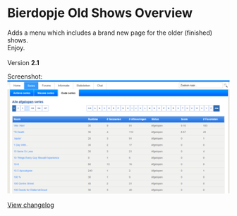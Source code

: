 # Bierdopje Old Shows Overview
Adds a menu which includes a brand new page for the older (finished) shows.
<BR/>
Enjoy.
<BR/><BR/>
Version <strong>2.1</strong>

Screenshot:<BR/>
![Version 2.1](https://raw.githubusercontent.com/Bierdopje-Community/old-shows/master/Screenshots/v2.1.png "Version 2.1")

<A HREF="https://raw.githubusercontent.com/Bierdopje-Community/old-shows/master/Changelog.txt">View changelog</A>
